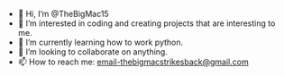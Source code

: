 - 👋 Hi, I’m @TheBigMac15
- 👀 I’m interested in coding and creating projects that are interesting to me.
- 🌱 I’m currently learning how to work python.
- 💞️ I’m looking to collaborate on anything.
- 📫 How to reach me: email-thebigmacstrikesback@gmail.com

<!---
TheBigMac15/TheBigMac15 is a ✨ special ✨ repository because its `README.md` (this file) appears on your GitHub profile.
You can click the Preview link to take a look at your changes.
--->
